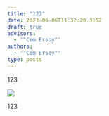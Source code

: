 ```yaml
---
title: "123"
date: 2023-06-06T11:32:20.315Z
draft: true
advisors:
  - '"Cem Ersoy"'
authors:
  - '"Cem Ersoy"'
type: posts
---
```

123



![](/images/uploads/screen-shot-2023-06-06-at-13.53.24.png)



123